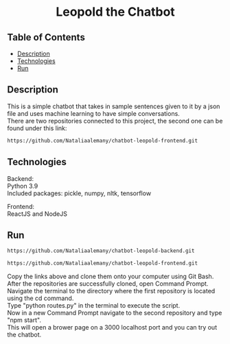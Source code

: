 <div align="center">
    
# Leopold the Chatbot
    
</div>


## Table of Contents
- [Description](#Description)
- [Technologies](#Technologies)
- [Run](#Run)

## Description
This is a simple chatbot that takes in sample sentences given to it by a json file and uses machine learning to have simple conversations.<br>
There are two repositories connected to this project, the second one can be found under this link:

``` sh
https://github.com/Nataliaalemany/chatbot-leopold-frontend.git
```

## Technologies
Backend:<br>
Python 3.9<br>
Included packages: pickle, numpy, nltk, tensorflow

Frontend:<br>
ReactJS and NodeJS

## Run
``` sh
https://github.com/Nataliaalemany/chatbot-leopold-backend.git
```

``` sh
https://github.com/Nataliaalemany/chatbot-leopold-frontend.git
```

Copy the links above and clone them onto your computer using Git Bash.<br>
After the repositories are successfully cloned, open Command Prompt.<br>
Navigate the terminal to the directory where the first repository is located using the cd command.<br>
Type "python routes.py" in the terminal to execute the script.<br>
Now in a new Command Prompt navigate to the second repository and type "npm start".<br>
This will open a brower page on a 3000 localhost port and you can try out the chatbot.
